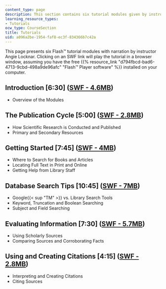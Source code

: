 ```yaml
---
content_type: page
description: This section contains six tutorial modules given by instructor.
learning_resource_types:
- Tutorials
ocw_type: CourseSection
title: Tutorials
uid: a096a2be-1954-faf8-ec3f-834366b7c42a
---
```


This page presents six Flash™ tutorial modules with narration by instructor Angie Locknar. Clicking on an SWF link will play the tutorial in a browser window, assuming you have the free {{% resource_link "d794fbcd-bad6-4713-9cbd-498a9de96afc" "Flash™ Player software" %}} installed on your computer.

Introduction \[6:30\] ([SWF - 4.6MB](/ans7870/3/3.093/f06/tutorials/intro.swf))
-------------------------------------------------------------------------------

*   Overview of the Modules

The Publication Cycle \[5:00\] ([SWF - 2.8MB](/ans7870/3/3.093/f06/tutorials/pub-cycle-with-quiz.swf))
------------------------------------------------------------------------------------------------------

*   How Scientific Research is Conducted and Published
*   Primary and Secondary Resources

Getting Started \[7:45\] ([SWF - 4MB](/ans7870/3/3.093/f06/tutorials/getting-started.swf))
------------------------------------------------------------------------------------------

*   Where to Search for Books and Articles
*   Locating Full Text in Print and Online
*   Getting Help from Library Staff

Database Search Tips \[10:45\] ([SWF - 7MB](/ans7870/3/3.093/f06/tutorials/database.swf))
-----------------------------------------------------------------------------------------

*   Google{{< sup "TM" >}} vs. Library Search Tools
*   Keyword, Truncation and Boolean Searching
*   Subject and Field Searching

Evaluating Information \[7:30\] ([SWF - 5.7MB](/ans7870/3/3.093/f06/tutorials/evaluating.swf))
----------------------------------------------------------------------------------------------

*   Using Scholarly Sources
*   Comparing Sources and Corroborating Facts

Using and Creating Citations \[4:15\] ([SWF - 2.8MB](/ans7870/3/3.093/f06/tutorials/citing.swf))
------------------------------------------------------------------------------------------------

*   Interpreting and Creating Citations
*   Citing Sources